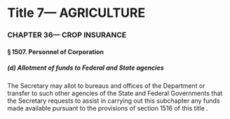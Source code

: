 
# Title 7— AGRICULTURE
### CHAPTER 36— CROP INSURANCE
#### § 1507. Personnel of Corporation
##### (d) Allotment of funds to Federal and State agencies

The Secretary may allot to bureaus and offices of the Department or transfer to such other agencies of the State and Federal Governments that the Secretary requests to assist in carrying out this subchapter any funds made available pursuant to the provisions of section 1516 of this title .
